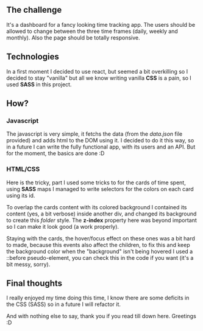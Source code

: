 ## The challenge

It's a dashboard for a fancy looking time tracking app. The users should be
allowed to change between the three time frames (daily, weekly and monthly).
Also the page should be totally responsive.

## Technologies

In a first moment I decided to use react, but seemed a bit overkilling so I
decided to stay "vanilla" but all we know writing vanilla **CSS** is a pain, so I
used **SASS** in this project.

## How?

### Javascript

The javascript is very simple, it fetchs the data (from the *data.json* file
provided) and adds html to the DOM using it. I decided to do it this way, so in
a future I can write the fully functional app, with its users and an API. But
for the moment, the basics are done :D

### HTML/CSS

Here is the tricky, part I used some tricks to for the cards of time spent,
using **SASS** maps I managed to write selectors for the colors on each card
using its id.

To overlap the cards content with its colored background I contained its content
(yes, a bit verbose) inside another div, and changed its background to create
this *folder* style. The **z-index** property here was beyond important so I can
make it look good (a work properly).

Staying with the cards, the hover/focus effect on these ones was a bit hard to
made, because this events also affect the children, to fix this and keep the
background color when the "background" isn't being hovered I used a ::before
pseudo-element, you can check this in the code if you want (it's a bit messy,
sorry).

## Final thoughts

I really enjoyed my time doing this time, I know there are some deficits in the
CSS (SASS) so in a future I will refactor it.

And with nothing else to say, thank you if you read till down here. Greetings :D
